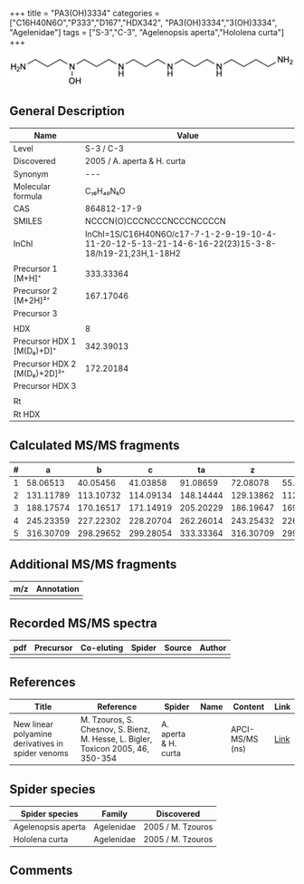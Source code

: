 +++
title = "PA3(OH)3334"
categories = ["C16H40N6O","P333","D167","HDX342",
"PA3(OH)3334","3(OH)3334",
"Agelenidae"]
tags = ["S-3","C-3",
"Agelenopsis aperta","Hololena curta"]
+++

![](/img/PA3(OH)3334.png)

## General Description

| Name                        | Value                       |
|-----------------------------|-----------------------------|
| Level                       | S-3 / C-3                          |
| Discovered                  | 2005 / A. aperta & H. curta |
| Synonym                     | ---                         |
| Molecular formula           | C₁₆H₄₀N₆O                   |
| CAS                         | 864812-17-9                 |
| SMILES | NCCCN(O)CCCNCCCNCCCNCCCCN  |
| InChI  | InChI=1S/C16H40N6O/c17-7-1-2-9-19-10-4-11-20-12-5-13-21-14-6-16-22(23)15-3-8-18/h19-21,23H,1-18H2  |
|                             |                             |
| Precursor 1 [M+H]⁺          | 333.33364                   |
| Precursor 2 [M+2H]²⁺        | 167.17046                   |
| Precursor 3                 |                             |
|                             |                             |
| HDX                         | 8                           |
| Precursor HDX 1 [M(D₈)+D]⁺   | 342.39013                   |
| Precursor HDX 2 [M(D₈)+2D]²⁺ | 172.20184                   |
| Precursor HDX 3             |                             |
|                             |                             |
| Rt                          |                             |
| Rt HDX                      |                             |

## Calculated MS/MS fragments

| # | a         | b         | c         | ta        | z         | y         | tz        |
|---|-----------|-----------|-----------|-----------|-----------|-----------|-----------|
| 1 | 58.06513 | 40.05456 | 41.03858 | 91.08659 | 72.08078 | 55.05423 | 89.10732 |
| 2 | 131.11789 | 113.10732 | 114.09134 | 148.14444 | 129.13862 | 112.11208 | 146.16517 |
| 3 | 188.17574 | 170.16517 | 171.14919 | 205.20229 | 186.19647 | 169.16993 | 203.22302 |
| 4 | 245.23359 | 227.22302 | 228.20704 | 262.26014 | 243.25432 | 226.22777 | 276.27579 |
| 5 | 316.30709 | 298.29652 | 299.28054 | 333.33364 | 316.30709 | 299.28054 | 333.33364 |

## Additional MS/MS fragments

| m/z | Annotation |
|-----|------------|
|     |            |

## Recorded MS/MS spectra

| pdf | Precursor | Co-eluting | Spider | Source | Author |
|-----|-----------|------------|--------|--------|--------|
|     |           |            |        |        |        |

## References

| Title                                                                                             | Reference                                                                                            | Spider               | Name | Content         | Link                                                  |
|---------------------------------------------------------------------------------------------------|------------------------------------------------------------------------------------------------------|----------------------|------|-----------------|-------------------------------------------------------|
| New linear polyamine derivatives in spider venoms                                                 | M. Tzouros, S. Chesnov, S. Bienz, M. Hesse, L. Bigler, Toxicon 2005, 46, 350-354                     | A. aperta & H. curta |      | APCI-MS/MS (ns) | [Link](https://doi.org/10.1016/j.toxicon.2005.04.018) |

## Spider species

| Spider species     | Family     | Discovered        |
|--------------------|------------|-------------------|
| Agelenopsis aperta | Agelenidae | 2005 / M. Tzouros |
| Hololena curta     | Agelenidae | 2005 / M. Tzouros |

## Comments
